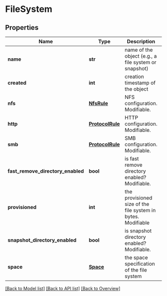 # FileSystem

## Properties
Name | Type | Description | Notes
------------ | ------------- | ------------- | -------------
**name** | **str** | name of the object (e.g., a file system or snapshot) | [optional] 
**created** | **int** | creation timestamp of the object | [optional] 
**nfs** | [**NfsRule**](NfsRule.md) | NFS configuration. Modifiable. | [optional] 
**http** | [**ProtocolRule**](ProtocolRule.md) | HTTP configuration. Modifiable. | [optional] 
**smb** | [**ProtocolRule**](ProtocolRule.md) | SMB configuration. Modifiable. | [optional] 
**fast_remove_directory_enabled** | **bool** | is fast remove directory enabled? Modifiable. | [optional] [default to False]
**provisioned** | **int** | the provisioned size of the file system in bytes. Modifiable | [optional] [default to 0]
**snapshot_directory_enabled** | **bool** | is snapshot directory enabled? Modifiable. | [optional] [default to False]
**space** | [**Space**](Space.md) | the space specification of the file system | [optional] 

[[Back to Model list]](index.md#documentation-for-models) [[Back to API list]](index.md#documentation-for-api-endpoints) [[Back to Overview]](index.md)


